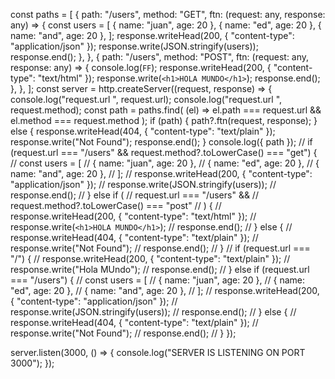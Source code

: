 const paths = [
{
path: "/users",
method: "GET",
ftn: (request: any, response: any) => {
const users = [
{ name: "juan", age: 20 },
{ name: "ed", age: 20 },
{ name: "and", age: 20 },
];
response.writeHead(200, { "content-type": "application/json" });
response.write(JSON.stringify(users));
response.end();
},
},
{
path: "/users",
method: "POST",
ftn: (request: any, response: any) => {
console.log(`FF`);
response.writeHead(200, { "content-type": "text/html" });
response.write(`<h1>HOLA MUNDO</h1>`);
response.end();
},
},
];
const server = http.createServer((request, response) => {
console.log("request.url ", request.url);
console.log("request.url ", request.method);
const path = paths.find(
(el) => el.path === request.url && el.method === request.method
);
if (path) {
path?.ftn(request, response);
} else {
response.writeHead(404, { "content-type": "text/plain" });
response.write("Not Found");
response.end();
}
console.log({ path });
// if (request.url === "/users" && request.method?.toLowerCase() === "get") {
// const users = [
// { name: "juan", age: 20 },
// { name: "ed", age: 20 },
// { name: "and", age: 20 },
// ];
// response.writeHead(200, { "content-type": "application/json" });
// response.write(JSON.stringify(users));
// response.end();
// } else if (
// request.url === "/users" &&
// request.method?.toLowerCase() === "post"
// ) {
// response.writeHead(200, { "content-type": "text/html" });
// response.write(`<h1>HOLA MUNDO</h1>`);
// response.end();
// } else {
// response.writeHead(404, { "content-type": "text/plain" });
// response.write("Not Found");
// response.end();
// }
// if (request.url === "/") {
// response.writeHead(200, { "content-type": "text/plain" });
// response.write("Hola MUndo");
// response.end();
// } else if (request.url === "/users") {
// const users = [
// { name: "juan", age: 20 },
// { name: "ed", age: 20 },
// { name: "and", age: 20 },
// ];
// response.writeHead(200, { "content-type": "application/json" });
// response.write(JSON.stringify(users));
// response.end();
// } else {
// response.writeHead(404, { "content-type": "text/plain" });
// response.write("Not Found");
// response.end();
// }
});

server.listen(3000, () => {
console.log("SERVER IS LISTENING ON PORT 3000");
});
